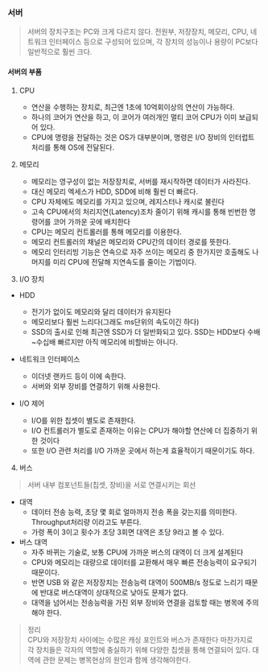 ### 서버
> 서버의 장치구조는 PC와 크게 다르지 않다. 전원부, 저장장치, 메모리, CPU, 네트워크 인터페이스 등으로 구성되어 있으며, 각 장치의 성능이나 용량이 PC보다 일반적으로 훨씬 크다.

#### 서버의 부품

1. CPU
    - 연산을 수행하는 장치로, 최근엔 1초에 10억회이상의 연산이 가능하다.
    - 하나의 코어가 연산을 하고, 이 코어가 여러개인 멀티 코어 CPU가 이미 보급되어 있다.
    - CPU에 명령을 전달하는 것은 OS가 대부분이며, 명령은 I/O 장비의 인터럽트 처리를 통해 OS에 전달된다.

2. 메모리
    - 메모리는 영구성이 없는 저장장치로, 서버를 재시작하면 데이터가 사라진다.
    - 대신 메모리 엑세스가 HDD, SDD에 비해 훨씬 더 빠르다.
    - CPU 자체에도 메모리를 가지고 있으며, 레지스터나 캐시로 불린다
    - 고속 CPU에서의 처리지연(Latency)조차 줄이기 위해 캐시를 통해 빈번한 명령어를 코어 가까운 곳에 배치한다
    - CPU는 메모리 컨트롤러를 통해 메모리를 이용한다.
    - 메모리 컨트롤러의 채널은 메모리와 CPU간의 데이터 경로를 뜻한다.
    - 메모리 인터리빙 기능은 연속으로 자주 쓰이는 메모리 중 한가지만 호출해도 나머지를 미리 CPU에 전달해 지연속도를 줄이는 기법이다.

3. I/O 장치
* HDD
    - 전기가 없이도 메모리와 달리 데이터가 유지된다
    - 메모리보다 훨씬 느리다(그래도 ms단위의 속도이긴 하다)
    - SSD의 출시로 인해 최근엔 SSD가 더 일반화되고 있다. SSD는 HDD보다 수배~수십배 빠르지만 아직 메모리에 비할바는 아니다.

* 네트워크 인터페이스
    - 이더넷 랜카드 등이 이에 속한다.
    - 서버와 외부 장비를 연결하기 위해 사용한다.

* I/O 제어
    - I/O를 위한 칩셋이 별도로 존재한다. 
    - I/O 컨트롤러가 별도로 존재하는 이유는 CPU가 해야할 연산에 더 집중하기 위한 것이다
    - 또한 I/O 관련 처리를 I/O 가까운 곳에서 하는게 효율적이기 때문이기도 하다.

4. 버스
> 서버 내부 컴포넌트들(칩셋, 장비)을 서로 연결시키는 회선

* 대역
    - 데이터 전송 능력, 초당 몇 회로 얼마까지 전송 폭을 갖는지를 의미한다. Throughput처리량 이라고도 부른다.
    - 가령 폭이 3이고 횟수가 초당 3회면 대역은 초당 9라고 볼 수 있다.
* 버스 대역
    - 자주 바뀌는 기술로, 보통 CPU에 가까운 버스의 대역이 더 크게 설계된다
    - CPU와 메모리는 대량으로 데이터를 교환해서 매우 빠른 전송능력이 요구되기 때문이다.
    - 반면 USB 와 같은 저장장치는 전송능력 대역이 500MB/s 정도로 느리기 때문에 반대로 버스대역이 상대적으로 낮아도 문제가 없다.
    - 대역을 넘어서는 전송능력을 가진 외부 장비와 연결을 검토할 때는 병목에 주의해야 한다.


> 정리   
> CPU와 저장장치 사이에는 수많은 캐싱 포인트와 버스가 존재한다
> 마찬가지로 각 장치들은 각자의 역할에 충실하기 위해 다양한 칩셋을 통해 연결되어 있다.
> 대역에 관한 문제는 병목현상의 원인과 함께 생각해야한다.

